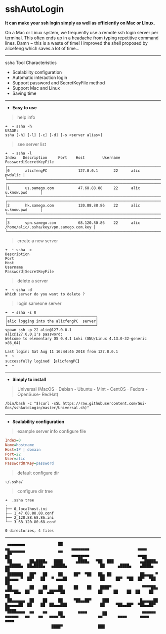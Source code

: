 # sshAutoLogin

**It can make your ssh login simply as well as efficiently on Mac or LInux.**

On a Mac or Linux system, we frequently use a remote ssh login server per terminal.
This often ends up in a headache from typing repetitive command lines.
Damn ~ this is a waste of time!
I improved the shell proposed by alicefeng which saves a lot of time...

___

ssha Tool Characteristics
- Scalability configuration
- Automatic interaction login
- Support password and SecretKeyFile method
- Support Mac and Linux
- Saving time

___

- **Easy to use**

> help info
~~~shell
➜  ~ ssha -h
USAGE:
ssha [-h] [-l] [-c] [-d] [-s <server alias>]
~~~

> see server list
~~~shell
➜  ~ ssha -l
Index	Description		Port	Host		Username	Password|SecretKeyFile
┌────────────────────────────────────────────────────────────────────────┐
│0       alicfengPC              127.0.0.1       22      alic    pwdalic │
└────────────────────────────────────────────────────────────────────────┘
┌────────────────────────────────────────────────────────────────────────────────┐
│1       us.samego.com           47.68.88.88     22      alic    u.know.pwd      │
└────────────────────────────────────────────────────────────────────────────────┘
┌────────────────────────────────────────────────────────────────────────────────┐
│2       hk.samego.com           120.88.88.86    22      alic    u.know.pwd      │
└────────────────────────────────────────────────────────────────────────────────┘
┌────────────────────────────────────────────────────────────────────────────────────────────────────────┐
│3       vpn.samego.com          68.120.80.86    22      alic    /home/alic/.ssha/key/vpn.samego.com.key │
└────────────────────────────────────────────────────────────────────────────────────────────────────────┘
~~~

> create a new server
~~~shell
➜  ~ ssha -c
Description		
Port	
Host		
Username	
Password|SecretKeyFile
~~~

> delete a server
~~~shell
➜  ~ ssha -d
Which server do you want to delete ?
~~~

> login sameone server
~~~
➜  ~ ssha -s 0
┌────────────────────────────────────────┐
│alic logging into the alicfengPC  server│
└────────────────────────────────────────┘
spawn ssh -p 22 alic@127.0.0.1
alic@127.0.0.1's password: 
Welcome to elementary OS 0.4.1 Loki (GNU/Linux 4.13.0-32-generic x86_64)

Last login: Sat Aug 11 16:44:46 2018 from 127.0.0.1
➜  ~ 
successfully logined 【alicfengPC】
➜  ~ 
~~~

___

- **Simply to install**

> Universal (MacOS - Debian - Ubuntu - Mint - CentOS - Fedora - OpenSuse- RedHat)
~~~shell
/bin/bash -c "$(curl -sSL https://raw.githubusercontent.com/Gui-Gos/sshAutoLogin/master/Universal.sh)"
~~~
___

- **Scalability configuration**
> example server info configure file
~~~ini
Index=0
Name=hostname
Host=IP | domain
Port=22
User=alic
PasswordOrKey=password
~~~

> default configure dir
~~~shell
~/.ssha/
~~~

> configure dir tree
~~~shell
➜  .ssha tree
.
├── 0_localhost.ini
├── 1_47.68.88.88.conf
├── 2_120.88.68.86.ini
└── 3_68.120.80.68.conf

0 directories, 4 files
~~~

___

~~~shell                                                                                                                                                    
 ▄▄▄▄▄▄▄▄               ██                                                       ▄▄                            ▄▄▄▄▄▄▄▄                      ▄▄▄▄     
 ██▀▀▀▀▀▀               ▀▀                                                       ██                            ▀▀▀██▀▀▀                      ▀▀██     
 ██        ██▄████▄   ████      ▄████▄   ▀██  ███            ▄▄█████▄  ▄▄█████▄  ██▄████▄   ▄█████▄               ██      ▄████▄    ▄████▄     ██     
 ███████   ██▀   ██     ██     ██▀  ▀██   ██▄ ██             ██▄▄▄▄ ▀  ██▄▄▄▄ ▀  ██▀   ██   ▀ ▄▄▄██               ██     ██▀  ▀██  ██▀  ▀██    ██     
 ██        ██    ██     ██     ██    ██    ████▀              ▀▀▀▀██▄   ▀▀▀▀██▄  ██    ██  ▄██▀▀▀██               ██     ██    ██  ██    ██    ██     
 ██▄▄▄▄▄▄  ██    ██     ██     ▀██▄▄██▀     ███              █▄▄▄▄▄██  █▄▄▄▄▄██  ██    ██  ██▄▄▄███               ██     ▀██▄▄██▀  ▀██▄▄██▀    ██▄▄▄  
 ▀▀▀▀▀▀▀▀  ▀▀    ▀▀     ██       ▀▀▀▀       ██                ▀▀▀▀▀▀    ▀▀▀▀▀▀   ▀▀    ▀▀   ▀▀▀▀ ▀▀               ▀▀       ▀▀▀▀      ▀▀▀▀       ▀▀▀▀  
                     ████▀                ███                                                                                                         
                                                                                                                                               
~~~



